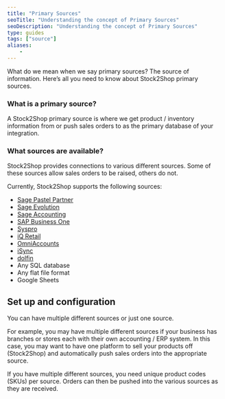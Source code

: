 ```yaml
---
title: "Primary Sources"
seoTitle: "Understanding the concept of Primary Sources"
seoDescription: "Understanding the concept of Primary Sources"
type: guides
tags: ["source"]
aliases:
    - 
---
```



What do we mean when we say primary sources? The source of information. Here’s all you need to know about Stock2Shop primary sources.


### What is a primary source?
A Stock2Shop primary source is where we get product / inventory information from or push sales orders to as the primary database of your integration.


### What sources are available?
Stock2Shop provides connections to various different sources. Some of these sources allow sales orders to be raised, others do not.

Currently, Stock2Shop supports the following sources:

- [Sage Pastel Partner](/integrations/pastel-partner/)
- [Sage Evolution](/integrations/sage-200-evolution/) 
- [Sage Accounting](/integrations/sage-one-accounting/) 
- [SAP Business One](/integrations/sap/) 
- [Syspro](/integrations/syspro/)
- [iQ Retail](/integrations/iq-retail/)
- [OmniAccounts](/integrations/omni-accounts/)
- [iSync](/integrations/isync/)
- [dolfin](/integrations/dolfin/)
- Any SQL database
- Any flat file format
- Google Sheets


## Set up and configuration
You can have multiple different sources or just one source.

For example, you may have multiple different sources if your business has branches or stores each with their own accounting / ERP system. In this case, you may want to have one platform to sell your products off (Stock2Shop) and automatically push sales orders into the appropriate source.

If you have multiple different sources, you need unique product codes (SKUs) per source. Orders can then be pushed into the various sources as they are received.


